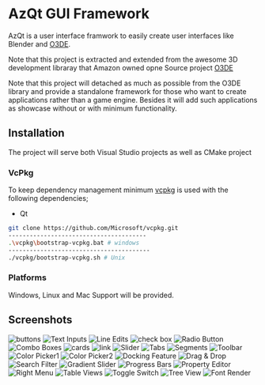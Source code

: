 # AzQt GUI Framework

AzQt is a user interface framwork to easily create user interfaces like Blender and [O3DE](https://o3de.org).

Note that this project is extracted and extended from the awesome 3D development libraray that Amazon owned opne Source project [O3DE](https://o3de.org)

Note that this project will detached as much as possible from the O3DE library and provide a standalone framework for those who want to create applications rather than a game engine. Besides it will add such applications as showcase without or with minimum functionality.

## Installation

The project will serve both Visual Studio projects as well as CMake project

### VcPkg

To keep dependency management minimum [vcpkg](https://vcpkg.io/en/) is used with the following dependencies;

- Qt

``` sh
git clone https://github.com/Microsoft/vcpkg.git
---------------------------------------
.\vcpkg\bootstrap-vcpkg.bat # windows
----------------------------------------
./vcpkg/bootstrap-vcpkg.sh # Unix
```

### Platforms

Windows, Linux and Mac Support will be provided.

## Screenshots

![buttons](gallery/buttons.png)
![Text Inputs](gallery/textboxes.png)
![Line Edits](gallery/lineedits.png)
![check box](gallery/checkboxes.png)
![Radio Button](gallery/radio_buttons.png)
![Combo Boxes](gallery/combobox.png)
![cards](gallery/cards.png)
![link](gallery/hyperlink.png)
![Slider](gallery/sliders.png)
![Tabs](gallery/tabs.png)
![Segments](gallery/tabs_segments.png)
![Toolbar](gallery/toolbar.png)
![Color Picker1](gallery/colorpicker_hue.png)
![Color Picker2](gallery/colorpicker_rgb.png)
![Docking Feature](gallery/docking.png)
![Drag & Drop](gallery/dragndrop.png)
![Search Filter](gallery/filtered_search.png)
![Gradient Slider](gallery/gradient_slider.png)
![Progress Bars](gallery/progress_bar.png)
![Property Editor](gallery/property_editor.png)
![Right Menu](gallery/right_menu.png)
![Table Views](gallery/tableviews.png)
![Toggle Switch](gallery/toggle_switch.png)
![Tree View](gallery/tree_views.png)
![Font Render](gallery/typography.png)
